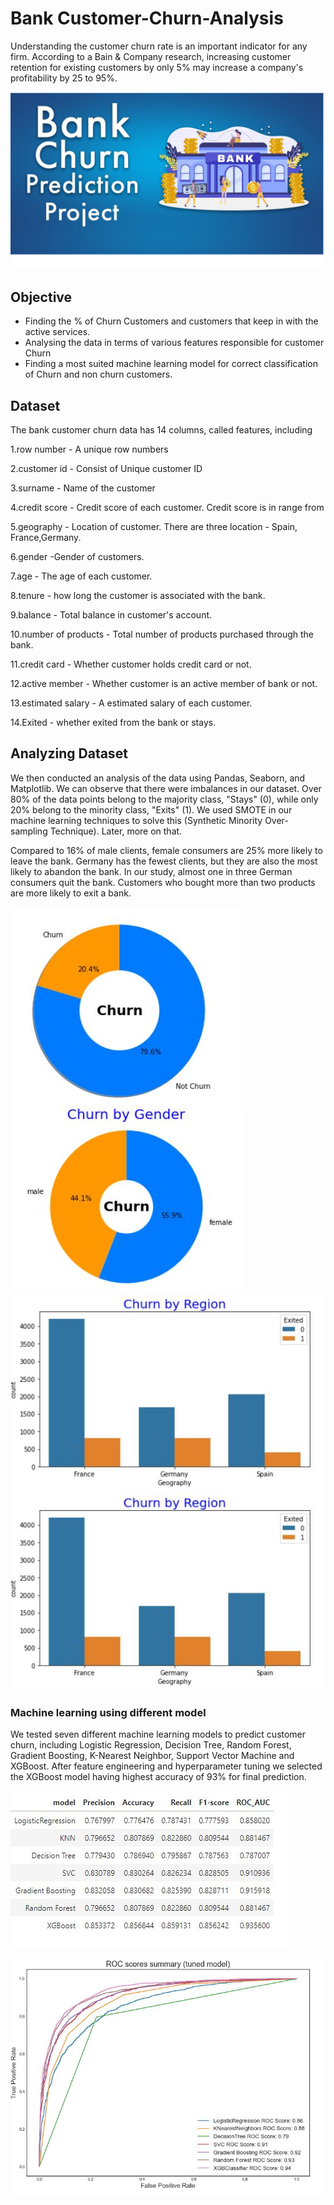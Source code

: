 # Bank Customer-Churn-Analysis
Understanding the customer churn rate is an important indicator for any firm. According to a Bain & Company research, increasing customer retention for existing customers by only 5% may increase a company's profitability by 25 to 95%.

![Alt text](https://github.com/Tanya-Tandon02/Customer-Churn-Analysis/blob/main/Screenshot/Untitled.png)

## **Objective**

* Finding the % of Churn Customers and customers that keep in with the active services.
* Analysing the data in terms of various features responsible for customer Churn
* Finding a most suited machine learning model for correct classification of Churn and non churn customers.


## **Dataset**
The bank customer churn data has 14 columns, called features, including 

1.row number - A unique row numbers

2.customer id - Consist of Unique customer ID

3.surname - Name of the customer

4.credit score - Credit score of each customer. Credit score is in range from

5.geography - Location of customer. There are three location - Spain, France,Germany.

6.gender -Gender of customers.

7.age - The age of each customer.

8.tenure - how long the customer is associated with the bank.

9.balance - Total balance in customer's account.

10.number of products - Total number of products purchased through the bank.

11.credit card - Whether customer holds credit card or not.

12.active member - Whether customer is an active member of bank or not.

13.estimated salary - A estimated salary of each customer. 

14.Exited - whether exited from the bank or stays.

## **Analyzing Dataset**
We then conducted an analysis of the data using Pandas, Seaborn, and Matplotlib. We can observe that there were imbalances in our dataset. Over 80% of the data points belong to the majority class, "Stays" (0), while only 20% belong to the minority class, "Exits" (1). We used SMOTE in our machine learning techniques to solve this (Synthetic Minority Over-sampling Technique). Later, more on that.

Compared to 16% of male clients, female consumers are 25% more likely to leave the bank.
Germany has the fewest clients, but they are also the most likely to abandon the bank. In our study, almost one in three German consumers quit the bank.
Customers who bought more than two products are more likely to exit a bank.

![Alt text](https://github.com/Tanya-Tandon02/Customer-Churn-Analysis/blob/main/Screenshot/churn%20rate.JPG)
![Alt text](https://github.com/Tanya-Tandon02/Customer-Churn-Analysis/blob/main/Screenshot/gender.JPG)
![Alt text](https://github.com/Tanya-Tandon02/Customer-Churn-Analysis/blob/main/Screenshot/churn_gender.JPG)
![Alt text](https://github.com/Tanya-Tandon02/Customer-Churn-Analysis/blob/main/Screenshot/churn_gender.JPG)

### **Machine learning using different model**
We tested seven different machine learning models to predict customer churn, including Logistic Regression, Decision Tree, Random Forest, Gradient Boosting, K-Nearest Neighbor, Support Vector Machine and XGBoost. After feature engineering and hyperparameter tuning we selected the XGBoost model having highest accuracy of 93% for final prediction.

![Alt text](https://github.com/Tanya-Tandon02/Customer-Churn-Analysis/blob/main/Screenshot/table.JPG)

![Alt text](https://github.com/Tanya-Tandon02/Customer-Churn-Analysis/blob/main/Screenshot/model.JPG)
